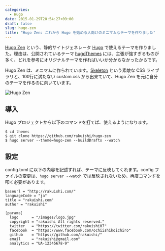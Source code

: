 ```yaml
---
categories:
  - Hugo
date: 2015-01-29T20:54:27+09:00
draft: false
slug: hugo-zen
title: "Hugo Zen: これから Hugo を始める人向けのミニマムなテーマを作りました"
---
```


[Hugo Zen](https://github.com/rakuishi/hugo-zen) という、静的サイトジェネレータ [Hugo](http://gohugo.io/) で使えるテーマを作りました。理由は、公開されているテーマ [hugoThemes](https://github.com/spf13/hugoThemes) には、主張が強すぎるものが多く、どれを参考にオリジナルテーマを作ればいいか分からなかったからです。

Hugo Zen は、ミニマムに作られています。[Skeleton](http://getskeleton.com/) という素敵な CSS ライブラリと、100行に満たない custom.css から出来ていて、Hugo Zen を元に自分のテーマを作るのに向いています。

![Hugo Zen](/images/2015/01/zen.jpg)

## 導入

Hugo プロジェクトから以下のコマンドを打てば、使えるようになります。

	$ cd themes
	$ git clone https://github.com/rakuishi/hugo-zen
	$ hugo server --theme=hugo-zen --buildDrafts --watch

## 設定

config.toml に以下の内容を記述すれば、テーマに反映してくれます。config ファイルの変更は、`hugo server --watch` では反映されないため、再度コマンドを叩く必要があります。

	baseurl = "http://rakuishi.com/"
	languageCode = "ja"
	title = "rakuishi.com"
	author = "rakuishi"

	[params]
	  logo      = "/images/logo.jpg"
	  copyright = "rakuishi All rights reserved."
	  twitter   = "https://twitter.com/rakuishi07"
	  facebook  = "https://www.facebook.com/ochiishikoichiro"
	  github    = "https://github.com/rakuishi/"
	  email     = "rakuishi@gmail.com"
	  analytics = "UA-12345678-9"